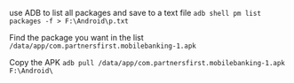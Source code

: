 use ADB to list all packages and save to a text file
 `adb shell pm list packages -f > F:\Android\p.txt`
 
 Find the package you want in the list
 `/data/app/com.partnersfirst.mobilebanking-1.apk`
 
 
 Copy the APK
 `adb pull /data/app/com.partnersfirst.mobilebanking-1.apk F:\Android\` 
